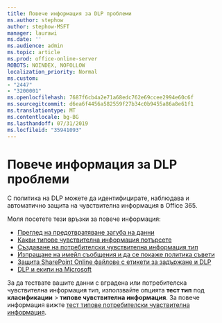 ```yaml
---
title: Повече информация за DLP проблеми
ms.author: stephow
author: stephow-MSFT
manager: laurawi
ms.date: ''
ms.audience: admin
ms.topic: article
ms.prod: office-online-server
ROBOTS: NOINDEX, NOFOLLOW
localization_priority: Normal
ms.custom:
- "2447"
- "3200001"
ms.openlocfilehash: 7687f6cb4a2e71a68edc762e69ccee2994e60c6f
ms.sourcegitcommit: d6ea6f4456a582559f27b34c0b9455a86a8e61f1
ms.translationtype: MT
ms.contentlocale: bg-BG
ms.lasthandoff: 07/31/2019
ms.locfileid: "35941093"
---
```

# <a name="more-info-about-dlp-issues"></a>Повече информация за DLP проблеми

С политика на DLP можете да идентифицирате, наблюдава и автоматично защита на чувствителна информация в Office 365.

Моля посетете тези връзки за повече информация:

- [Преглед на предотвратяване загуба на данни](https://docs.microsoft.com/en-us/office365/securitycompliance/data-loss-prevention-policies)
- [Какви типове чувствителна информация потърсете](https://docs.microsoft.com/en-us/office365/securitycompliance/what-the-sensitive-information-types-look-for)
- [Създаване на потребителски чувствителна информация тип](https://docs.microsoft.com/en-us/office365/securitycompliance/create-a-custom-sensitive-information-type)
- [Изпращане на имейл съобщения и да се покаже политика съвети](https://docs.microsoft.com/en-us/office365/securitycompliance/use-notifications-and-policy-tips)
- [Защита SharePoint Online файлове с етикети за задържане и DLP](https://docs.microsoft.com/en-us/office365/securitycompliance/protect-sharepoint-online-files-with-office-365-labels-and-dlp)
- [DLP и екипи на Microsoft](https://docs.microsoft.com/en-us/office365/securitycompliance/dlp-microsoft-teams)

За да тествате вашите данни с вградена или потребителска чувствителна информация тип, използвайте опцията **тест тип** под **класификации** > **типове чувствителна информация**. За повече информация вижте [тест типове потребителски чувствителна информация](https://docs.microsoft.com/en-us/office365/securitycompliance/create-a-custom-sensitive-information-type#test-custom-sensitive-information-types-in-the-security--compliance-center).